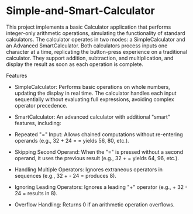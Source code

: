 # Simple-and-Smart-Calculator
This project implements a basic Calculator application that performs integer-only arithmetic operations, simulating the functionality of standard calculators. The calculator operates in two modes: a SimpleCalculator and an Advanced SmartCalculator. Both calculators process inputs one character at a time, replicating the button-press experience on a traditional calculator. They support addition, subtraction, and multiplication, and display the result as soon as each operation is complete.

Features
- SimpleCalculator: Performs basic operations on whole numbers, updating the display in real time. The calculator handles each input sequentially without evaluating full expressions, avoiding complex operator precedence.

- SmartCalculator: An advanced calculator with additional "smart" features, including:

- Repeated "=" Input: Allows chained computations without re-entering operands (e.g., 32 + 24 = = yields 56, 80, etc.).
- Skipping Second Operand: When the "=" is pressed without a second operand, it uses the previous result (e.g., 32 + = yields 64, 96, etc.).
- Handling Multiple Operators: Ignores extraneous operators in sequences (e.g., 32 + - 24 = produces 8).
- Ignoring Leading Operators: Ignores a leading "+" operator (e.g., + 32 - 24 = results in 8).
- Overflow Handling: Returns 0 if an arithmetic operation overflows.
